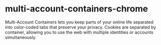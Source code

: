 # multi-account-containers-chrome
Multi-Account Containers lets you keep parts of your online life separated into color-coded tabs that preserve your privacy. Cookies are separated by container, allowing you to use the web with multiple identities or accounts simultaneously.

